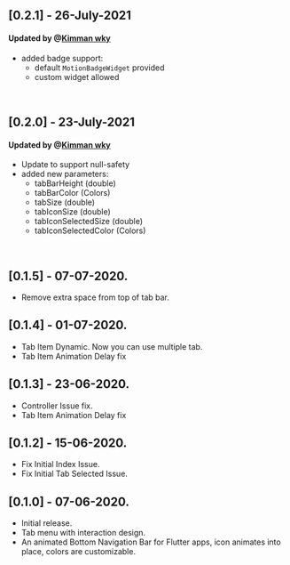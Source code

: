 ## [0.2.1] - 26-July-2021
#### Updated by @[Kimman wky](https://github.com/kimmanwky "Kimman wky")


* added badge support:
    * default `MotionBadgeWidget` provided
    * custom widget allowed

<br/>


## [0.2.0] - 23-July-2021
#### Updated by @[Kimman wky](https://github.com/kimmanwky "Kimman wky")


* Update to support null-safety
* added new parameters:
    * tabBarHeight (double)
    * tabBarColor (Colors)
    * tabSize (double)
    * tabIconSize (double)
    * tabIconSelectedSize (double)
    * tabIconSelectedColor (Colors)

<br/>

## [0.1.5] - 07-07-2020.

* Remove extra space from top of tab bar.

## [0.1.4] - 01-07-2020.

* Tab Item Dynamic. Now you can use multiple tab.
* Tab Item Animation Delay fix

## [0.1.3] - 23-06-2020.

* Controller Issue fix.
* Tab Item Animation Delay fix

## [0.1.2] - 15-06-2020.

* Fix Initial Index Issue.
* Fix Initial Tab Selected Issue.

## [0.1.0] - 07-06-2020.

* Initial release.
* Tab menu with interaction design.
* An animated Bottom Navigation Bar for Flutter apps, icon animates into place, colors are customizable.
